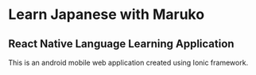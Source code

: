 # Learn Japanese with Maruko
## React Native Language Learning Application

This is an android mobile web application created using Ionic framework.
